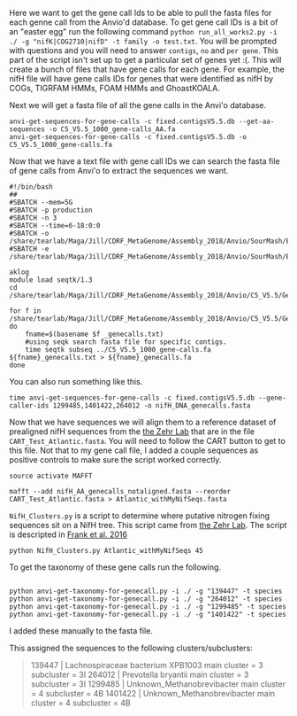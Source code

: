 Here we want to get the gene call Ids to be able to pull the fasta files for each genne call from the Anvio'd database. To get gene call IDs is a bit of an "easter egg" run the following command `python run_all_works2.py -i ./ -g "nifK|COG2710|nifD" -t family -o test.txt`. You will be prompted with questions and you will need to answer `contigs`, `no` and `per gene`. This part of the script isn't set up to get a particular set of genes yet :(. This will create a bunch of files that have gene calls for each gene. For example, the nifH file will have gene calls IDs for genes that were identified as nifH by COGs, TIGRFAM HMMs, FOAM HMMs and GhoastKOALA. 

Next we will get a fasta file of all the gene calls in the Anvi'o database.

```
anvi-get-sequences-for-gene-calls -c fixed.contigsV5.5.db --get-aa-sequences -o C5_V5.5_1000_gene-calls_AA.fa
anvi-get-sequences-for-gene-calls -c fixed.contigsV5.5.db -o C5_V5.5_1000_gene-calls.fa

```

Now that we have a text file with gene call IDs we can search the fasta file of gene calls from Anvi'o to extract the sequences we want. 

```
#!/bin/bash
##
#SBATCH --mem=5G
#SBATCH -p production
#SBATCH -n 3
#SBATCH --time=6-18:0:0
#SBATCH -o /share/tearlab/Maga/Jill/CDRF_MetaGenome/Assembly_2018/Anvio/SourMash/Error_Out_Files/metabat_anvio_contigs_nif.out
#SBATCH -e /share/tearlab/Maga/Jill/CDRF_MetaGenome/Assembly_2018/Anvio/SourMash/Error_Out_Files/metabat_anvio_contigs_nif.err

aklog
module load seqtk/1.3
cd /share/tearlab/Maga/Jill/CDRF_MetaGenome/Assembly_2018/Anvio/C5_V5.5/Gene_calls/

for f in /share/tearlab/Maga/Jill/CDRF_MetaGenome/Assembly_2018/Anvio/C5_V5.5/Gene_calls/*_genecalls.txt
do
	fname=$(basename $f _genecalls.txt)
	#using seqk search fasta file for specific contigs.
	time seqtk subseq ../C5_V5.5_1000_gene-calls.fa ${fname}_genecalls.txt > ${fname}_genecalls.fa
done
```

You can also run something like this.

```
time anvi-get-sequences-for-gene-calls -c fixed.contigsV5.5.db --gene-caller-ids 1299485,1401422,264012 -o nifH_DNA_genecalls.fasta
``` 
Now that we have sequences we will align them to a reference dataset of prealigned nifH sequences from the [the Zehr Lab](https://www.jzehrlab.com/nifh) that are in the file `CART_Test_Atlantic.fasta`. You will need to follow the CART button to get to this file. Not that to my gene call file, I added a couple sequences as positive controls to make sure the script worked correctly.

```
source activate MAFFT

mafft --add nifH_AA_genecalls_notaligned.fasta --reorder CART_Test_Atlantic.fasta > Atlantic_withMyNifSeqs.fasta
```

`NifH_Clusters.py` is a script to determine where putative nitrogen fixing sequences sit on a NifH tree. This script came from [the Zehr Lab](https://www.jzehrlab.com/nifh). 
The script is descripted in [Frank et al. 2016](https://sfamjournals.onlinelibrary.wiley.com/doi/full/10.1111/1758-2229.12455)

```
python NifH_Clusters.py Atlantic_withMyNifSeqs 45
```

To get the taxonomy of these gene calls run the following. 

```

python anvi-get-taxonomy-for-genecall.py -i ./ -g "139447" -t species
python anvi-get-taxonomy-for-genecall.py -i ./ -g "264012" -t species
python anvi-get-taxonomy-for-genecall.py -i ./ -g "1299485" -t species
python anvi-get-taxonomy-for-genecall.py -i ./ -g "1401422" -t species

```
I added these manually to the fasta file.

This assigned the sequences to the following clusters/subclusters:

>139447 | Lachnospiraceae bacterium XPB1003 main cluster = 3 subcluster = 3I
>264012 | Prevotella bryantii main cluster = 3 subcluster = 3I
>1299485 | Unknown_Methanobrevibacter main cluster = 4 subcluster = 4B
>1401422 | Unknown_Methanobrevibacter main cluster = 4 subcluster = 4B
